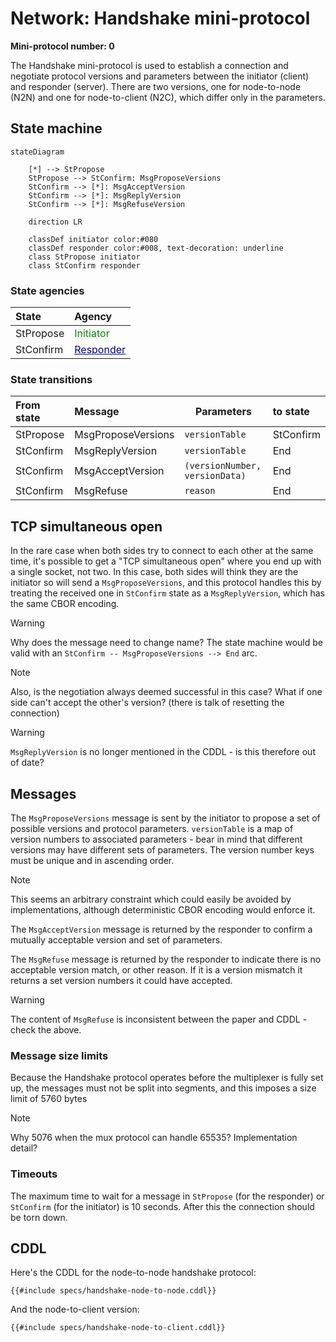 # Network: Handshake mini-protocol

**Mini-protocol number: 0**

The Handshake mini-protocol is used to establish a connection and
negotiate protocol versions and parameters between the initiator
(client) and responder (server).  There are two versions, one for
node-to-node (N2N) and one for node-to-client (N2C), which differ only
in the parameters.

## State machine

```mermaid
stateDiagram

    [*] --> StPropose
    StPropose --> StConfirm: MsgProposeVersions
    StConfirm --> [*]: MsgAcceptVersion
    StConfirm --> [*]: MsgReplyVersion
    StConfirm --> [*]: MsgRefuseVersion

    direction LR

    classDef initiator color:#080
    classDef responder color:#008, text-decoration: underline
    class StPropose initiator
    class StConfirm responder
```

### State agencies

| State     | Agency                                                              |
|:----------|:--------------------------------------------------------------------|
| StPropose | <span style="color:#080">Initiator</span>                           |
| StConfirm | <span style="color:#008;text-decoration:underline">Responder</span> |

### State transitions

| From state | Message            | Parameters                     | to state  |
|:-----------|:-------------------|--------------------------------|:----------|
| StPropose  | MsgProposeVersions | `versionTable`                 | StConfirm |
| StConfirm  | MsgReplyVersion    | `versionTable`                 | End       |
| StConfirm  | MsgAcceptVersion   | `(versionNumber, versionData)` | End       |
| StConfirm  | MsgRefuse          | `reason`                       | End       |

## TCP simultaneous open

In the rare case when both sides try to connect to each other at the same time,
it's possible to get a "TCP simultaneous open" where you end up with a single
socket, not two.  In this case, both sides will think they are the initiator
so will send a `MsgProposeVersions`, and this protocol handles this by treating
the received one in `StConfirm` state as a `MsgReplyVersion`, which has the same
CBOR encoding.

> [!WARNING]
> Why does the message need to change name?  The state machine would be
> valid with an `StConfirm -- MsgProposeVersions --> End` arc.

> [!NOTE]
> Also, is the negotiation always deemed successful in this case?  What if
> one side can't accept the other's version? (there is talk of resetting
> the connection)

> [!WARNING]
> `MsgReplyVersion` is no longer mentioned in the CDDL - is this therefore
> out of date?

## Messages

The `MsgProposeVersions` message is sent by the initiator to propose a
set of possible versions and protocol parameters.  `versionTable` is a map
of version numbers to associated parameters - bear in mind that different
versions may have different sets of parameters.  The version number keys
must be unique and in ascending order.

> [!NOTE]
> This seems an arbitrary constraint which could easily be avoided by
> implementations, although deterministic CBOR encoding would enforce it.

The `MsgAcceptVersion` message is returned by the responder to confirm
a mutually acceptable version and set of parameters.

The `MsgRefuse` message is returned by the responder to indicate there is
no acceptable version match, or other reason.  If it is a version mismatch
it returns a set version numbers it could have accepted.

> [!WARNING]
> The content of `MsgRefuse` is inconsistent between the paper and CDDL -
> check the above.

### Message size limits

Because the Handshake protocol operates before the multiplexer is fully
set up, the messages must not be split into segments, and this imposes
a size limit of 5760 bytes

> [!NOTE]
> Why 5076 when the mux protocol can handle 65535? Implementation detail?

### Timeouts

The maximum time to wait for a message in `StPropose` (for the responder)
or `StConfirm` (for the initiator) is 10 seconds.  After this the connection
should be torn down.

## CDDL

Here's the CDDL for the node-to-node handshake protocol:

```cddl
{{#include specs/handshake-node-to-node.cddl}}
```

And the node-to-client version:

```cddl
{{#include specs/handshake-node-to-client.cddl}}
